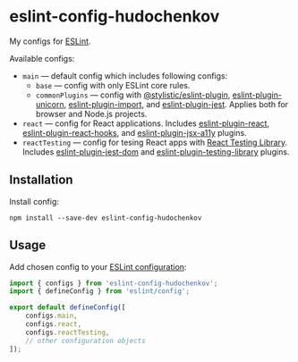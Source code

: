 # eslint-config-hudochenkov

My configs for [ESLint].

Available configs:

* `main` — default config which includes following configs:
	* `base` — config with only ESLint core rules.
	* `commonPlugins` — config with [@stylistic/eslint-plugin], [eslint-plugin-unicorn], [eslint-plugin-import], and [eslint-plugin-jest]. Applies both for browser and Node.js projects.
* `react` — config for React applications. Includes [eslint-plugin-react], [eslint-plugin-react-hooks], and [eslint-plugin-jsx-a11y] plugins.
* `reactTesting` — config for tesing React apps with [React Testing Library]. Includes [eslint-plugin-jest-dom] and [eslint-plugin-testing-library] plugins.

## Installation

Install config:

```
npm install --save-dev eslint-config-hudochenkov
```

## Usage

Add chosen config to your [ESLint configuration](https://eslint.org/docs/latest/use/configure/combine-configs):

```js
import { configs } from 'eslint-config-hudochenkov';
import { defineConfig } from 'eslint/config';

export default defineConfig([
	configs.main,
	configs.react,
	configs.reactTesting,
	// other configuration objects
]);
```

[ESLint]: https://eslint.org/
[@stylistic/eslint-plugin]: https://eslint.style/
[eslint-plugin-import]: https://github.com/import-js/eslint-plugin-import
[eslint-plugin-react]: https://github.com/jsx-eslint/eslint-plugin-react
[eslint-plugin-react-hooks]: https://github.com/facebook/react/tree/main/packages/eslint-plugin-react-hooks
[eslint-plugin-jsx-a11y]: https://github.com/jsx-eslint/eslint-plugin-jsx-a11y
[eslint-plugin-unicorn]: https://github.com/sindresorhus/eslint-plugin-unicorn
[eslint-plugin-jest]: https://github.com/jest-community/eslint-plugin-jest
[React Testing Library]: https://testing-library.com/docs/react-testing-library/intro/
[eslint-plugin-jest-dom]: https://github.com/testing-library/eslint-plugin-jest-dom
[eslint-plugin-testing-library]: https://github.com/testing-library/eslint-plugin-testing-library
